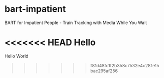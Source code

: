 # bart-impatient
BART for Impatient People - Train Tracking with Media While You Wait


<<<<<<< HEAD
Hello
=======
Hello World
>>>>>>> f81d48fc1f2b358c7532e4c281e15bac295af256
